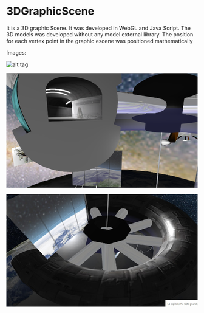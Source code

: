 # 3DGraphicScene

It is a 3D graphic Scene. It was developed in WebGL and Java Script. The 3D models was developed without any model external library. The position for each vertex point in the graphic escene was positioned mathematically

Images:

![alt tag](https://github.com/JicLotus/3DGraphicScene/blob/master/public/Images/GeneralImage.png?raw=true)

![alt tag](https://github.com/JicLotus/3DGraphicEscene/blob/master/public/Images/Inside.png)

![alt tag](https://github.com/JicLotus/3DGraphicEscene/blob/master/public/Images/intership.JPG)
